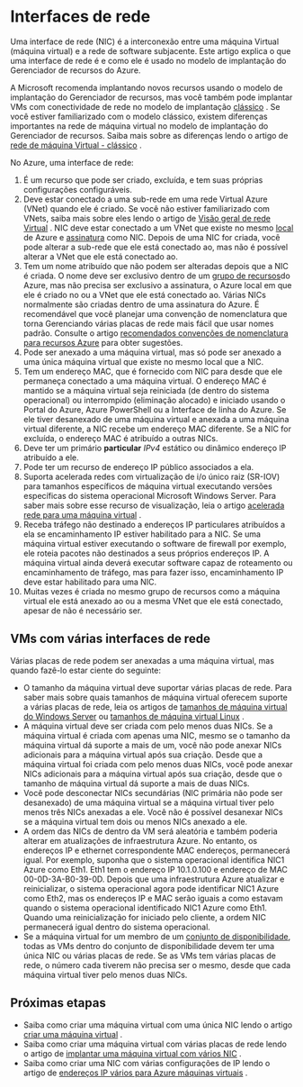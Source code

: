 <properties 
   pageTitle="Interfaces de rede | Microsoft Azure"
   description="Saiba mais sobre interfaces de rede Azure no Gerenciador de recursos do Azure."
   services="virtual-network"
   documentationCenter="na"
   authors="jimdial"
   manager="carmonm"
   editor=""
   tags="azure-resource-manager"
/>
<tags 
   ms.service="virtual-network"
   ms.devlang="na"
   ms.topic="article"
   ms.tgt_pltfrm="na"
   ms.workload="infrastructure-services"
   ms.date="09/23/2016"
   ms.author="jdial" />

# <a name="network-interfaces"></a>Interfaces de rede

Uma interface de rede (NIC) é a interconexão entre uma máquina Virtual (máquina virtual) e a rede de software subjacente. Este artigo explica o que uma interface de rede é e como ele é usado no modelo de implantação do Gerenciador de recursos do Azure.

A Microsoft recomenda implantando novos recursos usando o modelo de implantação do Gerenciador de recursos, mas você também pode implantar VMs com conectividade de rede no modelo de implantação [clássico](virtual-network-ip-addresses-overview-classic.md) . Se você estiver familiarizado com o modelo clássico, existem diferenças importantes na rede de máquina virtual no modelo de implantação do Gerenciador de recursos. Saiba mais sobre as diferenças lendo o artigo de [rede de máquina Virtual - clássico](virtual-network-ip-addresses-overview-classic.md#differences-between-resource-manager-and-classic-deployments) .

No Azure, uma interface de rede:

1. É um recurso que pode ser criado, excluída, e tem suas próprias configurações configuráveis.
2. Deve estar conectado a uma sub-rede em uma rede Virtual Azure (VNet) quando ele é criado. Se você não estiver familiarizado com VNets, saiba mais sobre eles lendo o artigo de [Visão geral de rede Virtual](virtual-networks-overview.md) . NIC deve estar conectado a um VNet que existe no mesmo [local](https://azure.microsoft.com/regions) de Azure e [assinatura](../azure-glossary-cloud-terminology.md#subscription) como NIC. Depois de uma NIC for criada, você pode alterar a sub-rede que ele está conectado ao, mas não é possível alterar a VNet que ele está conectado ao.
3. Tem um nome atribuído que não podem ser alteradas depois que a NIC é criada. O nome deve ser exclusivo dentro de um [grupo de recursos](../azure-resource-manager/resource-group-overview.md#resource-groups)do Azure, mas não precisa ser exclusivo a assinatura, o Azure local em que ele é criado no ou a VNet que ele está conectado ao. Várias NICs normalmente são criadas dentro de uma assinatura do Azure. É recomendável que você planejar uma convenção de nomenclatura que torna Gerenciando várias placas de rede mais fácil que usar nomes padrão. Consulte o artigo [recomendados convenções de nomenclatura para recursos Azure](../guidance/guidance-naming-conventions.md) para obter sugestões.
4. Pode ser anexado a uma máquina virtual, mas só pode ser anexado a uma única máquina virtual que existe no mesmo local que a NIC.
5. Tem um endereço MAC, que é fornecido com NIC para desde que ele permaneça conectado a uma máquina virtual. O endereço MAC é mantido se a máquina virtual seja reiniciada (de dentro do sistema operacional) ou interrompido (eliminação alocado) e iniciado usando o Portal do Azure, Azure PowerShell ou a Interface de linha do Azure. Se ele tiver desanexado de uma máquina virtual e anexada a uma máquina virtual diferente, a NIC recebe um endereço MAC diferente. Se a NIC for excluída, o endereço MAC é atribuído a outras NICs.
6. Deve ter um primário **particular** *IPv4* estático ou dinâmico endereço IP atribuído a ele.
8. Pode ter um recurso de endereço IP público associados a ela.
9. Suporta acelerada redes com virtualização de i/o único raiz (SR-IOV) para tamanhos específicos de máquina virtual executando versões específicas do sistema operacional Microsoft Windows Server. Para saber mais sobre esse recurso de visualização, leia o artigo [acelerada rede para uma máquina virtual](virtual-network-accelerated-networking-powershell.md) .
10. Receba tráfego não destinado a endereços IP particulares atribuídos a ela se encaminhamento IP estiver habilitado para a NIC. Se uma máquina virtual estiver executando o software de firewall por exemplo, ele roteia pacotes não destinados a seus próprios endereços IP. A máquina virtual ainda deverá executar software capaz de roteamento ou encaminhamento de tráfego, mas para fazer isso, encaminhamento IP deve estar habilitado para uma NIC.
11. Muitas vezes é criada no mesmo grupo de recursos como a máquina virtual ele está anexado ao ou a mesma VNet que ele está conectado, apesar de não é necessário ser.

## <a name="vms-with-multiple-network-interfaces"></a>VMs com várias interfaces de rede

Várias placas de rede podem ser anexadas a uma máquina virtual, mas quando fazê-lo estar ciente do seguinte:  

- O tamanho da máquina virtual deve suportar várias placas de rede. Para saber mais sobre quais tamanhos de máquina virtual oferecem suporte a várias placas de rede, leia os artigos de [tamanhos de máquina virtual do Windows Server](../virtual-machines/virtual-machines-windows-sizes.md) ou [tamanhos de máquina virtual Linux](../virtual-machines/virtual-machines-linux-sizes.md) .   
- A máquina virtual deve ser criada com pelo menos duas NICs. Se a máquina virtual é criada com apenas uma NIC, mesmo se o tamanho da máquina virtual dá suporte a mais de um, você não pode anexar NICs adicionais para a máquina virtual após sua criação. Desde que a máquina virtual foi criada com pelo menos duas NICs, você pode anexar NICs adicionais para a máquina virtual após sua criação, desde que o tamanho de máquina virtual dá suporte a mais de duas NICs.  
- Você pode desconectar NICs secundárias (NIC primária não pode ser desanexado) de uma máquina virtual se a máquina virtual tiver pelo menos três NICs anexadas a ele. Você não é possível desanexar NICs se a máquina virtual tem dois ou menos NICs anexado a ele.  
- A ordem das NICs de dentro da VM será aleatória e também poderia alterar em atualizações de infraestrutura Azure. No entanto, os endereços IP e ethernet correspondente MAC endereços, permanecerá igual. Por exemplo, suponha que o sistema operacional identifica NIC1 Azure como Eth1. Eth1 tem o endereço IP 10.1.0.100 e endereço de MAC 00-0D-3A-B0-39-0D. Depois que uma infraestrutura Azure atualizar e reinicializar, o sistema operacional agora pode identificar NIC1 Azure como Eth2, mas os endereços IP e MAC serão iguais a como estavam quando o sistema operacional identificado NIC1 Azure como Eth1. Quando uma reinicialização for iniciado pelo cliente, a ordem NIC permanecerá igual dentro do sistema operacional.  
- Se a máquina virtual for um membro de um [conjunto de disponibilidade](../azure-glossary-cloud-terminology.md#availability-set), todas as VMs dentro do conjunto de disponibilidade devem ter uma única NIC ou várias placas de rede. Se as VMs tem várias placas de rede, o número cada tiverem não precisa ser o mesmo, desde que cada máquina virtual tiver pelo menos duas NICs.

## <a name="next-steps"></a>Próximas etapas

- Saiba como criar uma máquina virtual com uma única NIC lendo o artigo [criar uma máquina virtual](../virtual-machines/virtual-machines-windows-hero-tutorial.md) .
- Saiba como criar uma máquina virtual com várias placas de rede lendo o artigo de [implantar uma máquina virtual com vários NIC](virtual-network-deploy-multinic-arm-ps.md) .
- Saiba como criar uma NIC com várias configurações de IP lendo o artigo de [endereços IP vários para Azure máquinas virtuais](virtual-network-multiple-ip-addresses-powershell.md) .
